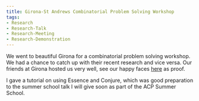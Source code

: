 ```yaml
---
title: Girona-St Andrews Combinatorial Problem Solving Workshop
tags:
- Research
- Research-Talk
- Research-Meeting
- Research-Demonstration
---
```


We went to beautiful Girona for a combinatorial problem solving workshop. We had a chance to catch up with their recent research and vice versa. Our friends at Girona hosted us very well, see our happy faces [here](http://imae.udg.edu/recerca/lap/workshop-girona-standrews/index.html) as proof.

I gave a tutorial on using Essence and Conjure, which was good preparation to the summer school talk I will give soon as part of the ACP Summer School.
